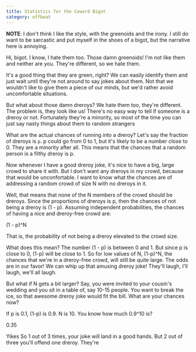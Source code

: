 ```yaml
---
title: Statistics for the Coward Bigot
category: offbeat
---
```


**NOTE**: I don't think I like the style, with the greenoids and the irony. I still do want to be sarcastic and put myself in the shoes of a bigot, but the narrative here is annoying.

Hi, bigot. I know, I hate them too. Those damn greenoids! I'm not like them and neither are you. They're different, so we hate them.

It's a good thing that they are green, right? We can easily identify them and just wait until they're not around to say jokes about them. Not that we wouldn't like to give them a piece of our minds, but we'd rather avoid uncomfortable situations.

But what about those damn dreroys? We hate them too, they're different. The problem is, they look like us! There's no easy way to tell if someone is a dreroy or not. Fortunately they're a minority, so most of the time you can just say nasty things about them to random strangers

What are the actual chances of running into a dreroy? Let's say the fraction of dreroys is `p`. p could go from 0 to 1, but it's likely to be a number close to 0. They are a minority after all. This means that the chances that a random person is a filthy dreroy is p.

Now whenever I have a good dreroy joke, it's nice to have a big, large crowd to share it with. But I don't want any dreroys in my crowd, because that would be unconfortable. I want to know what the chances are of addressing a random crowd of size N with no dreroys in it.

Well, that means that none of the N members of the crowd should be dreroys. Since the proportions of dreroys is p, then the chances of not being a dreroy is (1 - p). Assuming independent probabilities, the chances of having a nice and dreroy-free crowd are:

(1 - p)^N

That is, the probability of not being a dreroy elevated to the crowd size.

What does this mean? The number (1 - p) is between 0 and 1. But since p is close to 0, (1-p) will be close to 1. So for low values of N, (1-p)^N, the chances that we're in a dreroy-free crowd, will still be quite large. The odds are in our favor! We can whip up that amusing dreroy joke! They'll laugh, I'll laugh, we'll all laugh.

But what if N gets a bit larger? Say, you were invited to your cousin's wedding and you sit in a table of, say 10-15 people. You want to break the ice, so that awesome dreroy joke would fit the bill. What are your chances now?

If p is 0.1, (1-p) is 0.9. N is 10. You know how much 0.9^10 is?

0.35

Yikes So 1 out of 3 times, your joke will land in a good hands. But 2 out of three you'll offend one dreroy. They're
